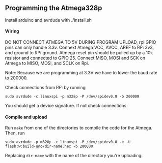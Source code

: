 ## Programming the Atmega328p

Install arduino and avrdude with ./install.sh

#### Wiring

DO NOT CONNECT ATMEGA TO 5V DURING PROGRAM UPLOAD, rpi GPIO pins can only handle 3.3v. Connext Atmega VCC, AVCC, AREF to RPi 3v3, and ground to RPi ground. Atmega reset pin should be pulled up by a 10k resistor and connected to GPIO 25. Connect MISO, MOSI and SCK on Atmega to MISO, MOSI, and SCLK on Rpi. 

Note: Because we are programming at 3.3V we have to lower the baud rate to 200000.

Check connections from RPi by running 

    sudo avrdude -c linuxspi -p m328p -P /dev/spidev0.0 -b 200000

You should get a device signature. If not check connections.

#### Compile and upload

Run `make` from one of the directories to compile the code for the Atmega. Then, run

    sudo avrdude -p m328p -c linuxspi -P /dev/spidev0.0 -e -U flash:w:build-uno/dir-name.hex -b 200000

Replacing `dir-name` with the name of the directory you're uploading.  

